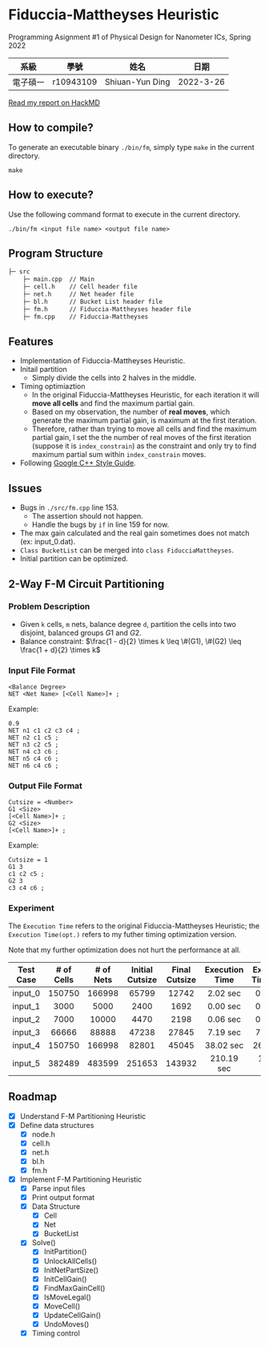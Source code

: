 # Fiduccia-Mattheyses Heuristic
Programming Asignment #1 of Physical Design for Nanometer ICs, Spring 2022

|系級|學號|姓名|日期|
|:---:|:---:|:---:|:---:|
|電子碩一|r10943109|Shiuan-Yun Ding|2022-3-26|

[Read my report on HackMD](https://hackmd.io/@mirkat1206/S1FBD6cGq/%2FkKMXeZCEQSCW_zp3-6WNWg)

## How to compile?

To generate an executable binary `./bin/fm`, simply type `make` in the current directory.

```
make
```

## How to execute?

Use the following command format to execute in the current directory.

```
./bin/fm <input file name> <output file name>
```

## Program Structure
```bash
├─ src
    ├─ main.cpp  // Main
    ├─ cell.h    // Cell header file
    ├─ net.h     // Net header file
    ├─ bl.h      // Bucket List header file
    ├─ fm.h      // Fiduccia-Mattheyses header file
    ├─ fm.cpp    // Fiduccia-Mattheyses 
```

## Features
- Implementation of Fiduccia-Mattheyses Heuristic.
- Initail partition
    - Simply divide the cells into 2 halves in the middle.
- Timing optimiaztion
    - In the original Fiduccia-Mattheyses Heuristic, for each iteration it will **move all cells** and find the maximum partial gain.
    - Based on my observation, the number of **real moves**, which generate the maximum partial gain, is maximum at the first iteration.
    - Therefore, rather than trying to move all cells and find the maximum partial gain, I set the the number of real moves of the first iteration (suppose it is `index_constrain`) as the constraint and only try to find maximum partial sum within `index_constrain` moves.
- Following [Google C++ Style Guide](https://google.github.io/styleguide/cppguide.html).

## Issues
- Bugs in `./src/fm.cpp` line 153.
    - The assertion should not happen.
    - Handle the bugs by `if` in line 159 for now.
- The max gain calculated and the real gain sometimes does not match (ex: input_0.dat).
- `Class BucketList` can be merged into `class FiducciaMattheyses`.
- Initial partition can be optimized.

## 2-Way F-M Circuit Partitioning
### Problem Description
- Given `k` cells, `m` nets, balance degree `d`, partition the cells into two disjoint, balanced groups $G1$ and $G2$.
- Balance constraint: $\frac{1 - d}{2} \times k \leq \#(G1), \#(G2) \leq \frac{1 + d}{2} \times k$


### Input File Format
```
<Balance Degree>
NET <Net Name> [<Cell Name>]+ ;
```

Example:

```
0.9
NET n1 c1 c2 c3 c4 ;
NET n2 c1 c5 ;
NET n3 c2 c5 ;
NET n4 c3 c6 ;
NET n5 c4 c6 ;
NET n6 c4 c6 ;
```

### Output File Format
```
Cutsize = <Number>
G1 <Size>
[<Cell Name>]+ ;
G2 <Size>
[<Cell Name>]+ ;
```

Example:

```
Cutsize = 1
G1 3
c1 c2 c5 ;
G2 3
c3 c4 c6 ;
```

### Experiment
The `Execution Time` refers to the original Fiduccia-Mattheyses Heuristic; the `Execution Time(opt.)` refers to my futher timing optimization version.

Note that my further optimization does not hurt the performance at all.

|Test Case|# of Cells|# of Nets|Initial Cutsize|Final Cutsize|Execution Time|Execution Time(opt.)|
|:---:|:---:|:---:|:---:|:---:|:---:|:---:|
|input_0|150750|166998|65799|12742|2.02 sec|0.78 sec|
|input_1|3000|5000|2400|1692|0.00 sec|0.00 sec|
|input_2|7000|10000|4470|2198|0.06 sec|0.04 sec|
|input_3|66666|88888|47238|27845|7.19 sec|7.12 sec|
|input_4|150750|166998|82801|45045|38.02 sec|26.03 sec|
|input_5|382489|483599|251653|143932|210.19 sec|171.71 sec|

## Roadmap
- [x] Understand F-M Partitioning Heuristic
- [x] Define data structures
    - [x] node.h
    - [x] cell.h
    - [x] net.h
    - [x] bl.h
    - [x] fm.h
- [x] Implement F-M Partitioning Heuristic
    - [x] Parse input files
    - [x] Print output format
    - [x] Data Structure
        - [x] Cell
        - [x] Net
        - [x] BucketList
    - [x] Solve()
        - [x] InitPartition()
        - [x] UnlockAllCells()
        - [x] InitNetPartSize()
        - [x] InitCellGain()
        - [x] FindMaxGainCell()
        - [x] IsMoveLegal()
        - [x] MoveCell()
        - [x] UpdateCellGain()
        - [x] UndoMoves()
    - [x] Timing control
